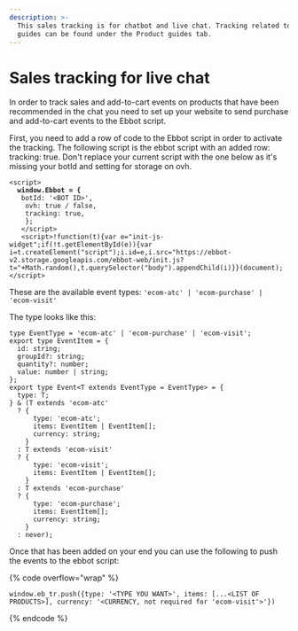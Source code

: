 ```yaml
---
description: >-
  This sales tracking is for chatbot and live chat. Tracking related to product
  guides can be found under the Product guides tab.
---
```


# Sales tracking for live chat

In order to track sales and add-to-cart events on products that have been recommended in the chat you need to set up your website to send purchase and add-to-cart events to the Ebbot script.

First, you need to add a row of code to the Ebbot script in order to activate the tracking. The following script is the ebbot script with an added row: tracking: true. Don't replace your current script with the one below as it's missing your botId and setting for storage on ovh. &#x20;

<pre data-overflow="wrap"><code>&#x3C;script>
<strong>  window.Ebbot = {
</strong>   botId: '&#x3C;BOT ID>',
    ovh: true / false,
    tracking: true,
    };
   &#x3C;/script>
   &#x3C;script>!function(t){var e="init-js-widget";if(!t.getElementById(e)){var i=t.createElement("script");i.id=e,i.src="https://ebbot-v2.storage.googleapis.com/ebbot-web/init.js?t="+Math.random(),t.querySelector("body").appendChild(i)}}(document);&#x3C;/script>
</code></pre>

These are the available event types: `'ecom-atc' | 'ecom-purchase' | 'ecom-visit'`

The type looks like this:

```
type EventType = 'ecom-atc' | 'ecom-purchase' | 'ecom-visit';
export type EventItem = {
  id: string;
  groupId?: string;
  quantity?: number;
  value: number | string;
};
export type Event<T extends EventType = EventType> = {
  type: T;
} & (T extends 'ecom-atc'
  ? {
      type: 'ecom-atc';
      items: EventItem | EventItem[];
      currency: string;
    }
  : T extends 'ecom-visit'
  ? {
      type: 'ecom-visit';
      items: EventItem | EventItem[];
    }
  : T extends 'ecom-purchase'
  ? {
      type: 'ecom-purchase';
      items: EventItem[];
      currency: string;
    }
  : never);
```

Once that has been added on your end you can use the following to push the events to the ebbot script:

{% code overflow="wrap" %}
```
window.eb_tr.push({type: '<TYPE YOU WANT>', items: [...<LIST OF PRODUCTS>], currency: '<CURRENCY, not required for 'ecom-visit'>'})
```
{% endcode %}
